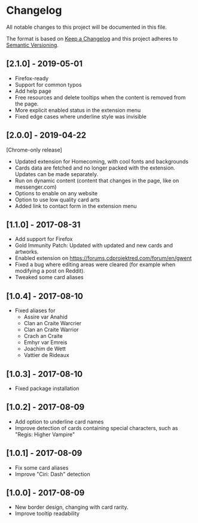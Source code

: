 # Changelog

All notable changes to this project will be documented in this file.

The format is based on [Keep a Changelog](http://keepachangelog.com/en/1.0.0/)
and this project adheres to [Semantic Versioning](http://semver.org/spec/v2.0.0.html).

## [2.1.0] - 2019-05-01

- Firefox-ready
- Support for common typos
- Add help page
- Free resources and delete tooltips when the content is removed from the page.
- More explicit enabled status in the extension menu
- Fixed edge cases where underline style was invisible


## [2.0.0] - 2019-04-22

[Chrome-only release]

- Updated extension for Homecoming, with cool fonts and backgrounds
- Cards data are fetched and no longer packed with the extension. Updates can be made separately.
- Run on dynamic content (content that changes in the page, like on messenger.com)
- Options to enable on any website
- Option to use low quality card arts
- Added link to contact form in the extension menu

## [1.1.0] - 2017-08-31

- Add support for Firefox
- Gold Immunity Patch: Updated with updated and new cards and artworks.
- Enabled extension on https://forums.cdprojektred.com/forum/en/gwent
- Fixed a bug where editing areas were cleared (for example when modifying a post on Reddit).
- Tweaked some card aliases

## [1.0.4] - 2017-08-10

- Fixed aliases for
  - Assire var Anahid
  - Clan an Craite Warcrier
  - Clan an Craite Warrior
  - Crach an Craite
  - Emhyr var Emreis
  - Joachim de Wett
  - Vattier de Rideaux


## [1.0.3] - 2017-08-10

- Fixed package installation

## [1.0.2] - 2017-08-09

- Add option to underline card names
- Improve detection of cards containing special characters, such as "Regis: Higher Vampire"

## [1.0.1] - 2017-08-09

- Fix some card aliases
- Improve "Ciri: Dash" detection

## [1.0.0] - 2017-08-09

- New border design, changing with card rarity.
- Improve tooltip readability
